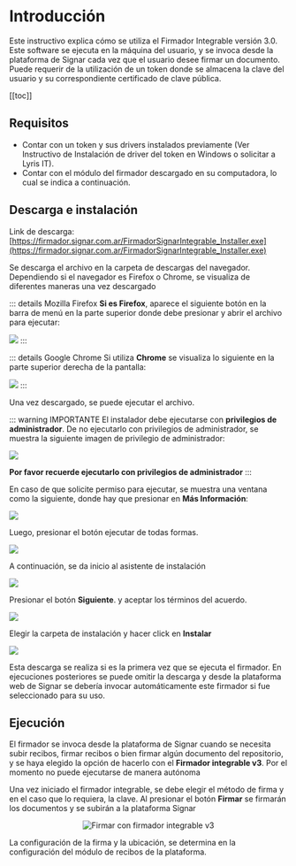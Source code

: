 # Introducción

Este instructivo explica cómo se utiliza el Firmador Integrable versión 3.0. Este software se ejecuta en la máquina del usuario, y se invoca desde la plataforma de Signar cada vez que el usuario desee firmar un documento. Puede requerir de la utilización de un token donde se almacena la clave del usuario y su correspondiente certificado de clave pública.

[[toc]]


## Requisitos

* Contar con un token y sus drivers instalados previamente (Ver Instructivo de Instalación de driver del token en Windows o solicitar a Lyris IT).
* Contar con el módulo del firmador descargado en su computadora, lo cual se indica a continuación.

## Descarga e instalación

Link de descarga: [https://firmador.signar.com.ar/FirmadorSignarIntegrable_Installer.exe](https://firmador.signar.com.ar/FirmadorSignarIntegrable_Installer.exe)

Se descarga el archivo en la carpeta de descargas del navegador. 
Dependiendo si el navegador es Firefox o Chrome, se visualiza de diferentes maneras una vez descargado

::: details Mozilla Firefox
**Si es Firefox**, aparece el siguiente botón en la barra de menú en la parte superior  donde debe presionar y abrir el archivo para ejecutar:

<img src='/images/firmadorint/firefox.png' />
:::

::: details Google Chrome
Si utiliza **Chrome** se visualiza lo siguiente en la parte superior derecha de la pantalla:

<img src='/images/firmadorint/chrome.png' />
:::

Una vez descargado, se puede ejecutar el archivo.

::: warning IMPORTANTE
El instalador debe ejecutarse con **privilegios de administrador**. De no ejecutarlo con privilegios de administrador, se muestra la siguiente imagen de privilegio de administrador:

<img src='/images/firmador/image22.png' />

**Por favor recuerde ejecutarlo con privilegios de administrador**
:::

En caso de que solicite permiso para ejecutar, se muestra una ventana como la siguiente, donde hay que presionar en **Más Información**:

<img src='/images/firmador/image26.png' />

Luego, presionar el botón ejecutar de todas formas.

<img src='/images/firmadorint/ejecutar_todas_formas.png' />


A continuación, se da inicio al asistente de instalación

<img src='/images/firmadorint/wizard_1.png' />

Presionar el botón **Siguiente**. y aceptar los términos del acuerdo.

<img src='/images/firmadorint/wizard_2.png' />


Elegir la carpeta de instalación y hacer click en **Instalar**

<img src='/images/firmadorint/wizard_3.png' />


Esta descarga se realiza si es la primera vez que se ejecuta el firmador.  En ejecuciones posteriores se puede omitir la descarga y desde la plataforma web de Signar se debería invocar automáticamente este firmador si fue seleccionado para su uso.


## Ejecución

El firmador se invoca desde la plataforma de Signar cuando se necesita subir recibos, firmar recibos o bien firmar algún documento del repositorio, y se haya elegido la opción de hacerlo con el **Firmador integrable v3**. Por el momento no puede ejecutarse de manera autónoma


Una vez iniciado el firmador integrable, se debe elegir el método de firma y en el caso que lo requiera, la clave. 
Al presionar el botón **Firmar** se firmarán los documentos y se subirán a la plataforma Signar

<div align="center">
<img :src="$withBase('/images/v14.6/firmador3_firmar_recibos.png')" alt="Firmar con firmador integrable v3">
</div>

La configuración de la firma y la ubicación, se determina en la configuración del módulo de recibos de la plataforma.
